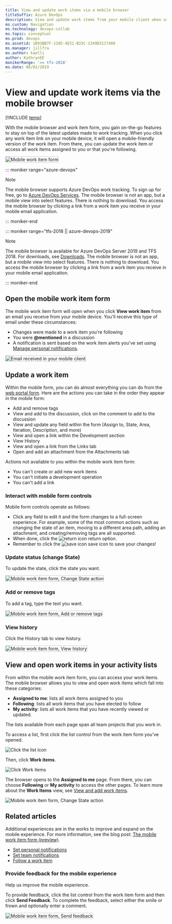 ```yaml
---
title: View and update work items via a mobile browser 
titleSuffix: Azure DevOps
description: View and update work items from your mobile client when using Azure DevOps
ms.custom: Navigation
ms.technology: devops-collab
ms.topic: conceptual
ms.prod: devops
ms.assetid: 1B91BB7F-1205-4E51-B33C-1349D3117408
ms.manager: jillfra
ms.author: kaelli
author: KathrynEE
monikerRange: '>= tfs-2018'
ms.date: 08/02/2019
---
```


#  View and update work items via the mobile browser   

[!INCLUDE [temp](../../_shared/version-vsts-tfs-2018.md)] 

With the mobile browser and work item form, you gain on-the-go features to stay on top of the latest updates made to work tracking. When you click any work item link on your mobile device, it will open a mobile-friendly version of the work item. From there, you can update the work item or access all work items assigned to you or that you're following.   
 
<img src="_img/mobile-work-intro-1.png" alt="Mobile work item form" style="border: 1px solid #C3C3C3;" />  

::: moniker range="azure-devops"

> [!NOTE]  
> The mobile browser supports Azure DevOps work tracking. To sign up for free, go to [Azure DevOps Services](https://www.visualstudio.com/team-services/). The mobile browser is not an app, but a mobile view into select features. There is nothing to download. You access the mobile browser by clicking a link from a work item you receive in your mobile email application.      

::: moniker-end

::: moniker range="tfs-2018 || azure-devops-2019"

> [!NOTE]  
> The mobile browser is available for Azure DevOps Server 2019 and TFS 2018. For downloads, see [Downloads](https://visualstudio.microsoft.com/downloads/). The mobile browser is not an app, but a mobile view into select features. There is nothing to download. You access the mobile browser by clicking a link from a work item you receive in your mobile email application. 

::: moniker-end


<a id="mobile"></a>

## Open the mobile work item form  

The mobile work item form will open when you click **View work item** from an email you receive from your mobile device. You'll receive this type of email under these circumstances:  

- Changes were made to a work item you're following
- You were <strong>@mentioned</strong> in a discussion
- A notification is sent based on the work item alerts you've set using [Manage personal notifications](../../notifications/howto-manage-personal-notifications.md). 

<img src="_img/mobile-work-email-notice.png" alt="Email received in your mobile client" style="border: 1px solid #C3C3C3;" />  


## Update a work item

Within the mobile form, you can do almost everything you can do from the [web portal form](../../boards/backlogs/add-work-items.md). Here are the actions you can take in the order they appear in the mobile form: 

*  Add and remove tags
*  View and add to the discussion, click on the comment to add to the discussion
*  View and update any field within the form (Assign to, State, Area, Iteration, Description, and more) 
*  View and open a link within the Development section 
*  View History 
*  View and open a link from the Links tab
*  Open and add an attachment from the Attachments tab

Actions not available to you within the mobile work item form: 
*  You can't create or add new work items
*  You can't initiate a development operation 
*  You can't add a link  


### Interact with mobile form controls  

Mobile form controls operate as follows: 

- Click any field to edit it and the form changes to a full-screen experience. For example, some of the most common actions such as changing the state of an item, moving to a different area path, adding an attachment, and creating/removing tags are all supported. 
- When done, click the ![return icon](_img/mobile-work-return.png) return option. 
- Remember to click the ![save icon](../../boards/_img/icons/icon-save-wi.png) save icon to save your changes!  

### Update status (change State) 
 
To update the state, click the state you want.  
 
<img src="_img/mobile-work-change-state.png" alt="Mobile work item form, Change State action" style="border: 1px solid #C3C3C3;" />  

### Add or remove tags 

To add a tag, type the text you want.  
 
<img src="_img/mobile-work-add-tags.png" alt="Mobile work item form, Add or remove tags" style="border: 1px solid #C3C3C3;" /> 

### View history
 
Click the History tab to view history. 

<img src="_img/mobile-work-view-history.png" alt="Mobile work item form, View history" style="border: 1px solid #C3C3C3;" />  

## View and open work items in your activity lists 

From within the mobile work item form, you can access your work items. The mobile browser allows you to view and open work items which fall into these categories: 
- **Assigned to me**: lists all work items assigned to you 
- **Following**: lists all work items that you have elected to follow 
- **My activity**: lists all work items that you have recently viewed or updated.

The lists available from each page span all team projects that you work in. 

To access a list, first click the list control from the work item form you've opened. 

![Click the list icon](_img/mobile-work-click-list.png) 

Then, click **Work items**. 

![Click Work items](_img/mobile-work-click-work-items.png)

The browser opens to the **Assigned to me** page. From there, you can choose **Following** or **My activity** to access the other pages. To learn more about the **Work Items** view, see [View and add work items](../../boards/work-items/view-add-work-items.md). 

![Mobile work item form, Change State action](_img/mobile-work-account-work-items-pages.png)  

## Related articles  

Additional experiences are in the works to improve and expand on the mobile experience. For more information, see the blog post: [The mobile work item form (preview)](https://blogs.msdn.microsoft.com/visualstudioalm/2017/01/24/the-mobile-work-item-form/).
  
- [Set personal notifications](../../notifications/howto-manage-personal-notifications.md)  
- [Set team notifications](../../notifications/howto-manage-team-notifications.md)  
- [Follow a work item](../../boards/work-items/follow-work-items.md)    


### Provide feedback for the mobile experience  

Help us improve the mobile experience. 

To provide feedback,  click the list control from the work item form and then click **Send Feedback**. To complete the feedback, select either the smile or frown and optionally enter a comment. 

<img src="_img/mobile-work-send-feedback.png" alt="Mobile work item form, Send feedback" style="border: 1px solid #C3C3C3;" /> 


